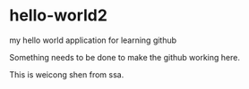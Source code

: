 # hello-world2


my hello world application for learning github


Something needs to be done to make the github working here.


This is weicong shen from ssa.
